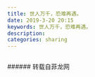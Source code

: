 ```yaml
---
title: 世人万千，恐难再遇。
date: 2019-3-20 20:15
keywords: 世人万千，恐难再遇。
description: 
categories: sharing
---
```

<td class="t_f" id="postmessage_3269223">

<img alt="" border="0" class="zoom" data-cf-modified-b62ed40bdb2eb7ca525a3698-="" file="http://www.flw.ph/data/appbyme/upload/image/201903/20/cqw5vfAi11dL.jpg" id="aimg_Fejak" lazyloadthumb="1" onclick="" onmouseover="" src="http://www.flw.ph/data/appbyme/upload/image/201903/20/cqw5vfAi11dL.jpg"/><br/>
</td>
###### 转载自菲龙网
